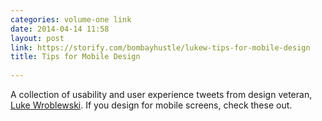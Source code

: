 ```yaml
---
categories: volume-one link
date: 2014-04-14 11:58
layout: post
link: https://storify.com/bombayhustle/lukew-tips-for-mobile-design
title: Tips for Mobile Design
  
---
```



A collection of usability and user experience tweets from design veteran, [Luke Wroblewski](http://www.lukew.com/about/). If you design for mobile screens, check these out. 
